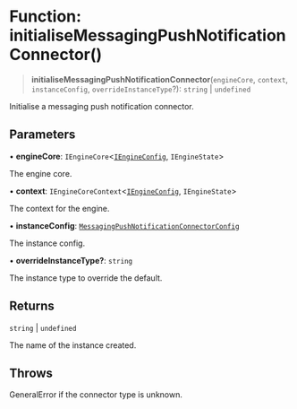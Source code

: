 # Function: initialiseMessagingPushNotificationConnector()

> **initialiseMessagingPushNotificationConnector**(`engineCore`, `context`, `instanceConfig`, `overrideInstanceType`?): `string` \| `undefined`

Initialise a messaging push notification connector.

## Parameters

• **engineCore**: `IEngineCore`\<[`IEngineConfig`](../interfaces/IEngineConfig.md), `IEngineState`\>

The engine core.

• **context**: `IEngineCoreContext`\<[`IEngineConfig`](../interfaces/IEngineConfig.md), `IEngineState`\>

The context for the engine.

• **instanceConfig**: [`MessagingPushNotificationConnectorConfig`](../type-aliases/MessagingPushNotificationConnectorConfig.md)

The instance config.

• **overrideInstanceType?**: `string`

The instance type to override the default.

## Returns

`string` \| `undefined`

The name of the instance created.

## Throws

GeneralError if the connector type is unknown.
